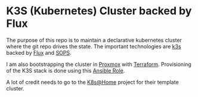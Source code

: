 # K3S (Kubernetes) Cluster backed by Flux

The purpose of this repo is to maintain a declarative kubernetes cluster where the git repo drives the state.  The important technologies are [k3s](https://k3s.io/) backed by [Flux](https://toolkit.fluxcd.io/) and [SOPS](https://toolkit.fluxcd.io/guides/mozilla-sops/).

I am also bootstrapping the cluster in [Proxmox](https://www.proxmox.com/en/) with [Terraform](https://www.terraform.io/).  Provisioning of the K3S stack is done using this [Ansible Role](https://github.com/PyratLabs/ansible-role-k3s).

A lot of credit needs to go to the [K8s@Home](https://k8s-at-home.com/) project for their template cluster.